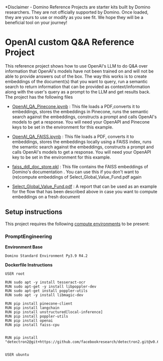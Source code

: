 *Disclaimer - Domino Reference Projects are starter kits built by Domino researchers. They are not officially supported by Domino. Once loaded, they are yours to use or modify as you see fit. We hope they will be a beneficial tool on your journey!

# OpenAI custom Q&A Reference Project

This reference project shows how to use OpenAI's LLM to do Q&A over information that OpenAI's models have not been trained on and will not be able to provide answers out of the box. The way this works is to create embeddings of the document(s) that you want to query, run a semantic search to return information that can be provided as context/information along with the user's query as a prompt to the LLM and get results back. The project has the following files 

* [OpenAI_QA_Pinecone.ipynb](OpenAI_QA_Pinecone.ipynb) : This file loads a PDF,converts it to embeddings, stores the embeddings in Pinecone, runs the semantic search against the embeddings, constructs a prompt and calls OpenAI's models to get a response. You will need your OpenAPI and Pinecone keys to be set in the environment for this example.

* [OpenAI_QA_FAISS.ipynb](OpenAI_QA_FAISS.ipynb) : This file loads a PDF, converts it to embeddings, stores the embeddings locally using a FAISS index, runs the semantic search against the embeddings, constructs a prompt and calls OpenAI's models to get a response. You will need your OpenAPI key to be set in the environment for this example.

* [faiss_ddl_doc_store.pkl](faiss_store.pkl) : This file contains the FAISS embeddings of Domino's documentation . You can use this if you don't want to (re)compute embeddings of Select_Global_Value_Fund.pdf again

* [Select_Global_Value_Fund.pdf](Select_Global_Value_Fund.pdf) : A report that can be used as an example for the flow that has been described above in case you want to compute embeddings on a fresh document

## Setup instructions

This project requires the following [compute environments](https://docs.dominodatalab.com/en/latest/user_guide/f51038/environments/) to be present:

### PromptEngineering
**Environment Base** 

`Domino Standard Environment Py3.9 R4.2`

**Dockerfile Instructions**

```
USER root

RUN sudo apt -y install tesseract-ocr
RUN sudo apt-get -y install libpoppler-dev
RUN sudo apt-get install poppler-utils
RUN sudo apt -y install libmagic-dev

RUN pip install pinecone-client
RUN pip install langchain
RUN pip install unstructured[local-inference]
RUN pip install poppler-utils
RUN pip install openai
RUN pip install faiss-cpu


RUN pip install "detectron2@git+https://github.com/facebookresearch/detectron2.git@v0.6#egg=detectron2"


USER ubuntu
```
